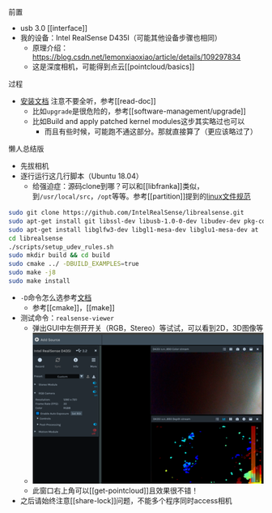 前置
- usb 3.0 [[interface]]
- 我的设备：Intel RealSense D435I（可能其他设备步骤也相同）
  - 原理介绍：https://blog.csdn.net/lemonxiaoxiao/article/details/109297834
  - 这是深度相机，可能得到点云[[pointcloud/basics]]

过程
- [安装文档](https://github.com/IntelRealSense/librealsense/blob/master/doc/installation.md)
注意不要全听，参考[[read-doc]]
    - 比如`upgrade`是很危险的，参考[[software-management/upgrade]]
    - 比如Build and apply patched kernel modules这步其实略过也可以
      - 而且有些时候，可能跑不通这部分。那就直接算了（更应该略过了）

懒人总结版
- 先拔相机
- 逐行运行这几行脚本（Ubuntu 18.04）
  - 给强迫症：源码clone到哪？可以和[[libfranka]]类似，到`/usr/local/src`，`/opt`等等。参考[[partition]]提到的[linux文件规范](https://blog.csdn.net/chenlixiao007/article/details/109152565)
```sh
sudo git clone https://github.com/IntelRealSense/librealsense.git
sudo apt-get install git libssl-dev libusb-1.0-0-dev libudev-dev pkg-config libgtk-3-dev
sudo apt-get install libglfw3-dev libgl1-mesa-dev libglu1-mesa-dev at
cd librealsense
./scripts/setup_udev_rules.sh
sudo mkdir build && cd build
sudo cmake ../ -DBUILD_EXAMPLES=true
sudo make -j8
sudo make install
```
- `-D`命令怎么选参考[文档](https://github.com/IntelRealSense/librealsense/blob/master/doc/installation.md)
  - 参考[[cmake]]，[[make]]
- 测试命令：`realsense-viewer`
  - 弹出GUI中左侧开开关（RGB，Stereo）等试试，可以看到2D，3D图像等
  - ![](installation-2D.png)
  - 此窗口右上角可以[[get-pointcloud]]且效果很不错！
- 之后请始终注意[[share-lock]]问题，不能多个程序同时access相机
